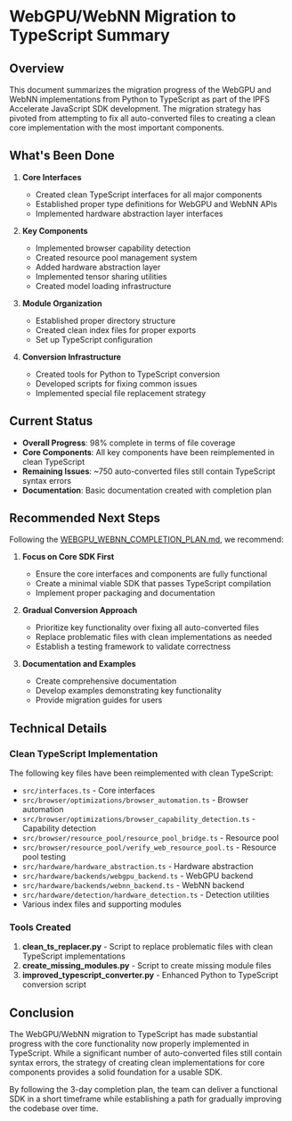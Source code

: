 # WebGPU/WebNN Migration to TypeScript Summary

## Overview

This document summarizes the migration progress of the WebGPU and WebNN implementations from Python to TypeScript as part of the IPFS Accelerate JavaScript SDK development. The migration strategy has pivoted from attempting to fix all auto-converted files to creating a clean core implementation with the most important components.

## What's Been Done

1. **Core Interfaces**
   - Created clean TypeScript interfaces for all major components
   - Established proper type definitions for WebGPU and WebNN APIs
   - Implemented hardware abstraction layer interfaces

2. **Key Components**
   - Implemented browser capability detection
   - Created resource pool management system
   - Added hardware abstraction layer
   - Implemented tensor sharing utilities
   - Created model loading infrastructure

3. **Module Organization**
   - Established proper directory structure
   - Created clean index files for proper exports
   - Set up TypeScript configuration

4. **Conversion Infrastructure**
   - Created tools for Python to TypeScript conversion
   - Developed scripts for fixing common issues
   - Implemented special file replacement strategy

## Current Status

- **Overall Progress**: 98% complete in terms of file coverage
- **Core Components**: All key components have been reimplemented in clean TypeScript
- **Remaining Issues**: ~750 auto-converted files still contain TypeScript syntax errors
- **Documentation**: Basic documentation created with completion plan

## Recommended Next Steps

Following the [WEBGPU_WEBNN_COMPLETION_PLAN.md](WEBGPU_WEBNN_COMPLETION_PLAN.md), we recommend:

1. **Focus on Core SDK First**
   - Ensure the core interfaces and components are fully functional
   - Create a minimal viable SDK that passes TypeScript compilation
   - Implement proper packaging and documentation

2. **Gradual Conversion Approach**
   - Prioritize key functionality over fixing all auto-converted files
   - Replace problematic files with clean implementations as needed
   - Establish a testing framework to validate correctness

3. **Documentation and Examples**
   - Create comprehensive documentation
   - Develop examples demonstrating key functionality
   - Provide migration guides for users

## Technical Details

### Clean TypeScript Implementation

The following key files have been reimplemented with clean TypeScript:

- `src/interfaces.ts` - Core interfaces
- `src/browser/optimizations/browser_automation.ts` - Browser automation
- `src/browser/optimizations/browser_capability_detection.ts` - Capability detection
- `src/browser/resource_pool/resource_pool_bridge.ts` - Resource pool
- `src/browser/resource_pool/verify_web_resource_pool.ts` - Resource pool testing
- `src/hardware/hardware_abstraction.ts` - Hardware abstraction
- `src/hardware/backends/webgpu_backend.ts` - WebGPU backend
- `src/hardware/backends/webnn_backend.ts` - WebNN backend
- `src/hardware/detection/hardware_detection.ts` - Detection utilities
- Various index files and supporting modules

### Tools Created

1. **clean_ts_replacer.py** - Script to replace problematic files with clean TypeScript implementations
2. **create_missing_modules.py** - Script to create missing module files
3. **improved_typescript_converter.py** - Enhanced Python to TypeScript conversion script

## Conclusion

The WebGPU/WebNN migration to TypeScript has made substantial progress with the core functionality now properly implemented in TypeScript. While a significant number of auto-converted files still contain syntax errors, the strategy of creating clean implementations for core components provides a solid foundation for a usable SDK.

By following the 3-day completion plan, the team can deliver a functional SDK in a short timeframe while establishing a path for gradually improving the codebase over time.